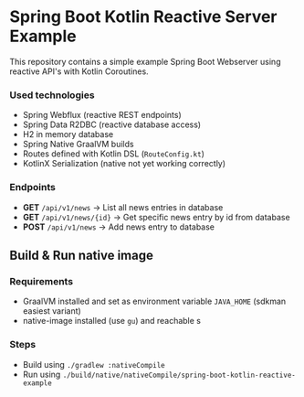 # Spring Boot Kotlin Reactive Server Example

This repository contains a simple example Spring Boot Webserver using reactive API's with Kotlin Coroutines.

### Used technologies
- Spring Webflux (reactive REST endpoints)
- Spring Data R2DBC (reactive database access)
- H2 in memory database
- Spring Native GraalVM builds
- Routes defined with Kotlin DSL (`RouteConfig.kt`)
- KotlinX Serialization (native not yet working correctly)

### Endpoints
- **GET**  `/api/v1/news` -> List all news entries in database
- **GET**  `/api/v1/news/{id}` -> Get specific news entry by id from database
- **POST** `/api/v1/news` -> Add news entry to database

## Build & Run native image

### Requirements
- GraalVM installed and set as environment variable `JAVA_HOME` (sdkman easiest variant)
- native-image installed (use `gu`) and reachable
s
### Steps
- Build using `./gradlew :nativeCompile`
- Run using `./build/native/nativeCompile/spring-boot-kotlin-reactive-example `